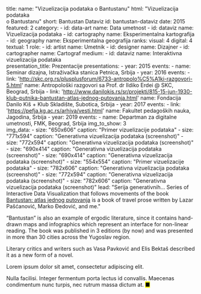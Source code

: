 title: 
    name: "Vizuelizacija podataka o Bantustanu"
    html: "Vizuelizacija podataka<br>o Bantustanu"
    short: Bantustan Dataviz
id: bantustan-dataviz
date: 2015
featured: 2
category:
    - id: data-art
      name: Data umetnost
    - id: dataviz
      name: Vizuelizacija podataka
    - id: cartography
      name: Eksperimentalna kartografija
    - id: geography
      name: Eksperimentalna geografija
ranks:
    visual: 4
    digital: 4
    textual: 1
role:
    - id: artist
      name: Umetnik
    - id: designer
      name: Dizajner
    - id: cartographer
      name: Cartograf
medium:
    - id: dataviz
      name: Interaktivna vizuelizacija podataka    
presentation_title: Prezentacije
presentations:
    - year: 2015
      events:
        - name: Seminar dizajna, Istraživačka stanica Petnica, Srbija
    - year: 2016
      events:
        - link: 'http://skc.org.rs/plusplusforum/6733-antropolo%C5%A1ki-razgovori-5.html'
          name: Antropološki razgovori sa Prof. dr Ildiko Erdei @ SKC, Beograd, Srbija
        - link: 'http://www.danilokis.rs/sr/projekti/815-15-jun-1930-klub-putnika-bantustan-atlas-jednog-putovanja.html'
          name: Fondacija Danilo Kiš + Klub Skladište, Subotica, Srbija
    - year: 2017
      events:
        - link: 'https://pefja.kg.ac.rs/arhiva/vesti.html'
          name: Fakultet pedagoških nauka, Jagodina, Srbija
    - year: 2019
      events:
        - name: Departman za digitalne umetnosti, FMK, Beograd, Srbija
img_to_show: 3       
img_data:
    - size: "650x606"
      caption: "Primer vizuelizacije podataka"
    - size: "771x594"
      caption: "Generativna vizuelizacija podataka (screenshot)"
    - size: "772x594"
      caption: "Generativna vizuelizacija podataka (screenshot)"
    - size: "690x414"
      caption: "Generativna vizuelizacija podataka (screenshot)"
    - size: "690x414"
      caption: "Generativna vizuelizacija podataka (screenshot)"
    - size: "554x554"
      caption: "Primer vizuelizacije podataka"
    - size: "782x606"
      caption: "Generativna vizuelizacija podataka (screenshot)"
    - size: "772x594"
      caption: "Generativna vizuelizacija podataka (screenshot)"
    - size: "782x606"
      caption: "Generativna vizuelizacija podataka (screenshot)"
lead: "Serija generativnih... Series of Interactive Data Visualization that follows movements of the book <a href='/rad/projekti/bantustan-book' target='_blank'>Bantustan: atlas jednog putovanja</a> is a book of travel prose written by Lazar Pašćanović, Marko Đedović, and me."

“Bantustan” is also an example of ergodic literature, since it contains hand-drawn maps and infographics which represent an interface for non-linear reading. The book was published in 3 editions (by now) and was presented in more than 30 cities across the Yugoslav region.

Literary critics and writers such as Vasa Pavković and Elis Bektaš described it as a new form of a novel.  

Lorem ipsum dolor sit amet, consectetur adipiscing elit. 

Nulla facilisi. Integer fermentum porta lectus id convallis. Maecenas condimentum nunc turpis, nec rutrum massa dictum at. <mark>&#9632;</mark>